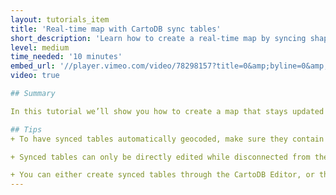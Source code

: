 ```yaml
---
layout: tutorials_item
title: 'Real-time map with CartoDB sync tables'
short_description: 'Learn how to create a real-time map by syncing shapefiles'
level: medium
time_needed: '10 minutes'
embed_url: '//player.vimeo.com/video/78298157?title=0&amp;byline=0&amp;portrait=0'
video: true

## Summary

In this tutorial we’ll show you how to create a map that stays updated with live data. Synced tables let you import data that lives online in any of our [supported file formats](http://docs.cartodb.com/cartodb-editor.html#supported-file-formats) via a URL, including files from DropBox or Google Drive. Once the dataset has been created in your CartoDB account it syncs with its datasource periodically. You specify whether it updates every hour, day, week or month (or never). When the data changes on the external site, your CartoDB map will update to show those changes live!

## Tips
+ To have synced tables automatically geocoded, make sure they contain either a country column, a latitude column and a separate longitude column, or a column of IP addresses.

+ Synced tables can only be directly edited while disconnected from their datasource, but you can use SQL to manipulate the dataset while it’s connected. For example, you can write a SQL statement that changes a column’s data type from string to number, so it can be used to create a Choropleth map.

+ You can either create synced tables through the CartoDB Editor, or through our import API.
---
```

